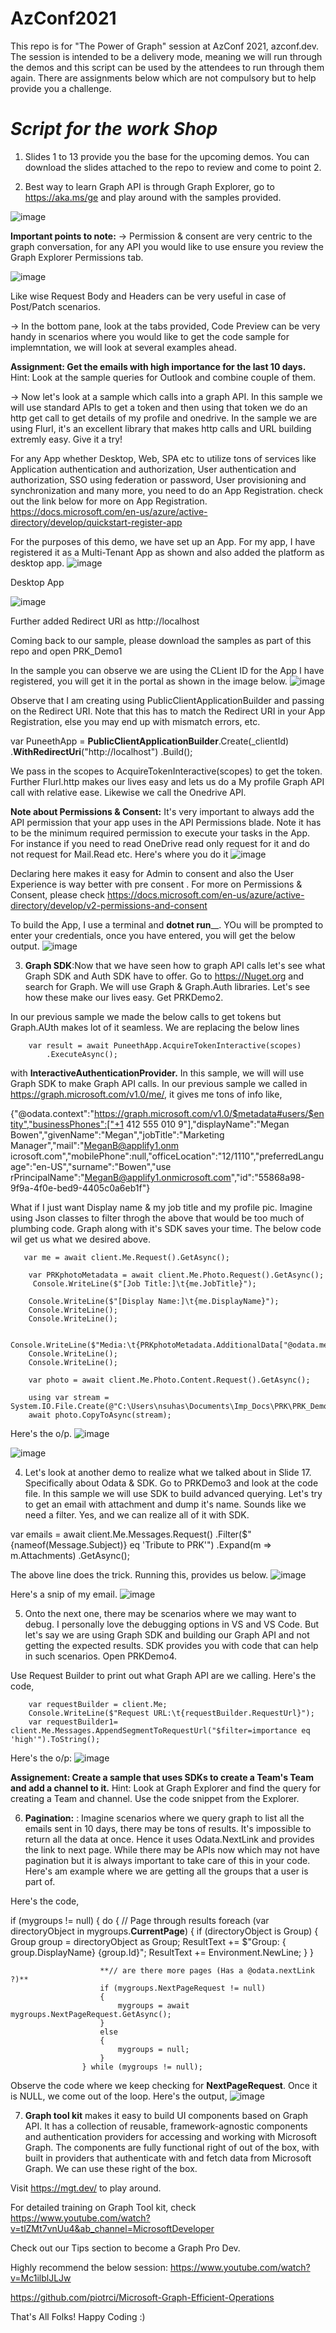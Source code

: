 # AzConf2021
This repo is for "The Power of Graph" session at AzConf 2021, azconf.dev. The session is intended to be a delivery mode, meaning we will run through the demos and this script can be used by the attendees to run through them again. There are assignments below which are not compulsory but to help provide you a challenge.

_**Script for the work Shop**_
=================================

1. Slides 1 to 13 provide you the base for the upcoming demos. You can download the slides attached to the repo to review and come to point 2.


2. Best way to learn Graph API is through Graph Explorer, go to https://aka.ms/ge and play around with the samples provided. 

![image](https://user-images.githubusercontent.com/3333558/139537626-094bc7d0-d691-4192-bc6c-ba1a76ab7d9e.png)

**Important points to note:**
-> Permission & consent are very centric to the graph conversation, for any API you would like to use ensure you review the Graph Explorer Permissions tab.

![image](https://user-images.githubusercontent.com/3333558/139537682-fd1ef951-3115-4a42-b77d-0cb4ea1256e3.png)

Like wise Request Body and Headers can be very useful in case of Post/Patch scenarios.

-> In the bottom pane, look at the tabs provided, Code Preview can be very handy in scenarios where you would like to get the code sample for implemntation, we will look at several examples ahead.

**Assignment: Get the emails with high importance for the last 10 days.**
Hint: Look at the sample queries for Outlook and combine couple of them.

-> Now let's look at a sample which calls into a graph API. In this sample we will use standard APIs to get a token and then using that token we do an http get call to get details of my profile and onedrive.
In the sample we are using Flurl, it's an excellent library that makes http calls and URL building extremly easy. Give it a try!

For any App whether Desktop, Web, SPA etc to utilize tons of services like Application authentication and authorization, User authentication and authorization, SSO using federation or password, User provisioning and synchronization and many more, you need to do an App Registration.
check out the link below for more on App Registration.
https://docs.microsoft.com/en-us/azure/active-directory/develop/quickstart-register-app

For the purposes of this demo, we have set up an App. For my app, I have registered it as a Multi-Tenant App as shown and also added the platform as desktop app.
![image](https://user-images.githubusercontent.com/3333558/139538726-f4659979-5162-454f-84a3-8bea9c4fb2c8.png)

Desktop App

![image](https://user-images.githubusercontent.com/3333558/139538779-94d393db-2b74-4ca4-aa3c-71b2893a5b35.png)

Further added Redirect URI as http://localhost

Coming back to our sample, please download the samples as part of this repo and open PRK_Demo1

In the sample you can observe we are using the CLient ID for the App I have registered, you will get it in the portal as shown in the image below.
![image](https://user-images.githubusercontent.com/3333558/139538906-6c0a032d-5aa2-48cd-b69b-086b1e37101e.png)

Observe that I am creating using PublicClientApplicationBuilder and passing on the Redirect URI. Note that this has to match the Redirect URI in your App Registration, else you may end up with mismatch errors, etc.

var PuneethApp = **PublicClientApplicationBuilder**.Create(_clientId)
            .**WithRedirectUri**("http://localhost")
            .Build();

We pass in the scopes to AcquireTokenInteractive(scopes) to get the token. Further Flurl.http makes our lives easy and lets us do a My profile Graph API call with relative ease. Likewise we call the Onedrive API.

**Note about Permissions & Consent:** It's very important to always add the API permission that your app uses in the API Permissions blade. Note it has to be the minimum required permission to execute your tasks in the App. For instance if you need to read OneDrive read only request for it and do not request for Mail.Read etc.
Here's where you do it
![image](https://user-images.githubusercontent.com/3333558/139540169-7d04b1ee-4c7a-4e80-8c0c-8e8426c495ec.png)

Declaring here makes it easy for Admin to consent and also the User Experience is way better with pre consent . For more on Permissions & Consent, please check https://docs.microsoft.com/en-us/azure/active-directory/develop/v2-permissions-and-consent

To build the App, I use a terminal and **dotnet run**__.
YOu will be prompted to enter your credentials, once you have entered, you will get the below output.
![image](https://user-images.githubusercontent.com/3333558/139539248-d1b628a1-a767-4709-88d5-df459f153bb9.png)



3. **Graph SDK**:Now that we have seen how to graph API calls let's see what Graph SDK and Auth SDK have to offer. Go to https://Nuget.org and search for Graph. We will use Graph & Graph.Auth libraries. Let's see how these make our lives easy. Get PRKDemo2.

In our previous sample we made the below calls to get tokens but Graph.AUth makes lot of it seamless. We are replacing the below lines 
        
        var result = await PuneethApp.AcquireTokenInteractive(scopes)
            .ExecuteAsync();
        
with **InteractiveAuthenticationProvider.**
In this sample, we will will use Graph SDK to make Graph API calls. In our previous sample we called in https://graph.microsoft.com/v1.0/me/, it gives me tons of info like,

{"@odata.context":"https://graph.microsoft.com/v1.0/$metadata#users/$entity","businessPhones":["+1 412 555 010
9"],"displayName":"Megan Bowen","givenName":"Megan","jobTitle":"Marketing Manager","mail":"MeganB@applify1.onm
icrosoft.com","mobilePhone":null,"officeLocation":"12/1110","preferredLanguage":"en-US","surname":"Bowen","use
rPrincipalName":"MeganB@applify1.onmicrosoft.com","id":"55868a98-9f9a-4f0e-bed9-4405c0a6eb1f"}

What if I just want Display name & my job title and my profile pic. Imagine using Json classes to filter throgh the above that would be too much of plumbing code. Graph along with it's SDK saves your time. The below code wil get us what we desired above.

       var me = await client.Me.Request().GetAsync();
            
        var PRKphotoMetadata = await client.Me.Photo.Request().GetAsync();
         Console.WriteLine($"[Job Title:]\t{me.JobTitle}");

        Console.WriteLine($"[Display Name:]\t{me.DisplayName}");
        Console.WriteLine();
        Console.WriteLine();

        Console.WriteLine($"Media:\t{PRKphotoMetadata.AdditionalData["@odata.mediaContentType"]}");
        Console.WriteLine();
        Console.WriteLine();

        var photo = await client.Me.Photo.Content.Request().GetAsync();

        using var stream = System.IO.File.Create(@"C:\Users\nsuhas\Documents\Imp_Docs\PRK\PRK_Demo2\profile.jpg");
        await photo.CopyToAsync(stream);
        
Here's the o/p.
![image](https://user-images.githubusercontent.com/3333558/139539868-ae9e473d-4791-4516-bb88-a14cb18ca188.png)

![image](https://user-images.githubusercontent.com/3333558/139539888-e44a5e7c-2429-46ed-8c4e-47c460424424.png)


4. Let's look at another demo to realize what we talked about in Slide 17. Specifically about Odata & SDK. Go to PRKDemo3 and look at the code file. In this sample we will use SDK to build advanced querying. Let's try to get an email with attachment and dump it's name. Sounds like we need a filter. Yes, and we can realize all of it with SDK.

var emails = await client.Me.Messages.Request()
            .Filter($"{nameof(Message.Subject)} eq 'Tribute to PRK'")
            .Expand(m => m.Attachments)
            .GetAsync();

The above line does the trick. Running this, provides us below.
![image](https://user-images.githubusercontent.com/3333558/139540494-13121e34-b74c-40e4-96da-f456d38fb472.png)

Here's a snip of my email.
![image](https://user-images.githubusercontent.com/3333558/139540515-0275e545-0968-431b-9860-fc60d5fbaebe.png)


5. Onto the next one, there may be scenarios where we may want to debug. I personally love the debugging options in VS and VS Code. But let's say we are using Graph SDK and building our Graph API and not getting the expected results. SDK provides you with code that can help in such scenarios. Open PRKDemo4.

Use Request Builder to print out what Graph API are we calling.
Here's the code,
 
        var requestBuilder = client.Me;
        Console.WriteLine($"Request URL:\t{requestBuilder.RequestUrl}");
        var requestBuilder1=  client.Me.Messages.AppendSegmentToRequestUrl("$filter=importance eq 'high'").ToString();

Here's the o/p:
![image](https://user-images.githubusercontent.com/3333558/139540680-fde4c3ac-2810-4882-89d5-cabac389cd75.png)

**Assignement: Create a sample that uses SDKs to create a Team's Team and add a channel to it.**
Hint: Look at Graph Explorer and find the query for creating a Team and channel. Use the code snippet from the Explorer.


6. **Pagination:** : Imagine scenarios where we query graph to list all the emails sent in 10 days, there may be tons of results. It's impossible to return all the data at once. Hence it uses Odata.NextLink and provides the link to next page. While there may be APIs now which may not have pagination but it is always important to take care of this in your code. Here's am example where we are getting all the groups that a user is part of. 

Here's the code,

  if (mygroups != null)
                {
                    do
                    {
                        // Page through results
                        foreach (var directoryObject in mygroups.**CurrentPage**)
                        {
                            if (directoryObject is Group)
                            {
                                Group group = directoryObject as Group;
                                ResultText += $"Group: { group.DisplayName} {group.Id}";
                                ResultText += Environment.NewLine;
                            }
                        }

                        **// are there more pages (Has a @odata.nextLink ?)**
                        if (mygroups.NextPageRequest != null)
                        {
                            mygroups = await mygroups.NextPageRequest.GetAsync();
                        }
                        else
                        {
                            mygroups = null;
                        }
                    } while (mygroups != null);

Observe the code where we keep checking for **NextPageRequest**. Once it is NULL, we come out of the loop.
Here's the output,
![image](https://user-images.githubusercontent.com/3333558/139542289-dadef025-d635-4a82-a635-57192b705dd0.png)


7. **Graph tool kit** makes it easy to build UI components based on Graph API. It has a collection of reusable, framework-agnostic components and authentication providers for accessing and working with Microsoft Graph. The components are fully functional right of out of the box, with built in providers that authenticate with and fetch data from Microsoft Graph. We can use these right of the box.

Visit https://mgt.dev/ to play around.

For detailed training on Graph Tool kit, check https://www.youtube.com/watch?v=tlZMt7vnUu4&ab_channel=MicrosoftDeveloper

Check out our Tips section to become a Graph Pro Dev.

Highly recommend the below session:
https://www.youtube.com/watch?v=Mc1ilblJLJw

https://github.com/piotrci/Microsoft-Graph-Efficient-Operations


That's All Folks!
Happy Coding :)
